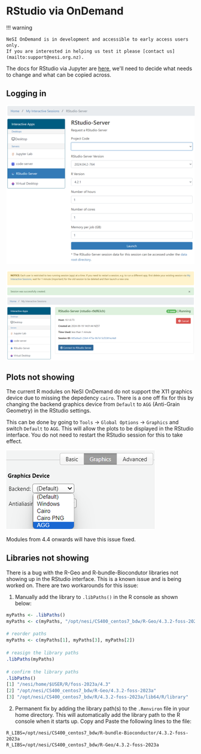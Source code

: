 # RStudio via OnDemand

!!! warning

    NeSI OnDemand is in development and accessible to early access users only.
    If you are interested in helping us test it please [contact us](mailto:support@nesi.org.nz).

The docs for RStudio via Jupyter are [here](../../Interactive_computing_using_Jupyter/RStudio_via_Jupyter_on_NeSI.md), we'll need to decide what needs to change and what can be copied across.

## Logging in
![UPDATE WITH PROJECT](../../../assets/images/RStudio_via_OOD_on_NeSI_0.png)

![](../../../assets/images/RStudio_via_OOD_on_NeSI_1.png)

## Plots not showing
The current R modules on NeSI OnDemand do not support the X11 graphics device due to missing the depedency `cairo`. There is a one off fix for this by changing the backend graphics device from `Default` to `AGG` (Anti-Grain Geometry) in the RStudio settings. 

This can be done by going to `Tools` -> `Global Options` -> `Graphics` and switch `Default` to `AGG`. This will allow the plots to be displayed in the RStudio interface. You do not need to restart the RStudio session for this to take effect.

![](../../../assets/images/RStudio_via_OOD_on_NeSI_2.png)

Modules from 4.4 onwards will have this issue fixed.

## Libraries not showing
There is a bug with the R-Geo and R-bundle-Biocondutor libraries not showing up in the RStudio interface. This is a known issue and is being worked on. There are two workarounds for this issue:

1. Manually add the library to `.libPaths()` in the R console as shown below:

```R
myPaths <- .libPaths()
myPaths <- c(myPaths, "/opt/nesi/CS400_centos7_bdw/R-Geo/4.3.2-foss-2023a")

# reorder paths
myPaths <- c(myPaths[1], myPaths[3], myPaths[2]) 

# reasign the library paths
.libPaths(myPaths)

# confirm the library paths
.libPaths()
[1] "/nesi/home/$USER/R/foss-2023a/4.3"
[2] "/opt/nesi/CS400_centos7_bdw/R-Geo/4.3.2-foss-2023a"
[3] "/opt/nesi/CS400_centos7_bdw/R/4.3.2-foss-2023a/lib64/R/library"
```
2. Permanent fix by adding the library path(s) to the `.Renviron` file in your home directory. This will automatically add the library path to the R console when it starts up. Copy and Paste the following lines to the file:

```
R_LIBS=/opt/nesi/CS400_centos7_bdw/R-bundle-Bioconductor/4.3.2-foss-2023a
R_LIBS=/opt/nesi/CS400_centos7_bdw/R-Geo/4.3.2-foss-2023a
```
